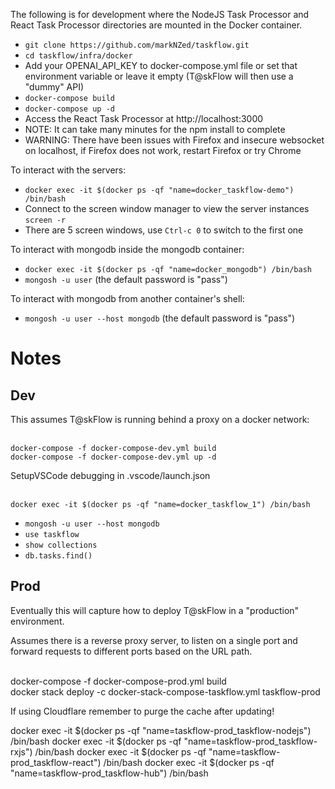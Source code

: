 The following is for development where the NodeJS Task Processor and React Task Processor directories are mounted in the Docker container.

* `git clone https://github.com/markNZed/taskflow.git`
* `cd taskflow/infra/docker`
* Add your OPENAI_API_KEY to docker-compose.yml file or set that environment variable or leave it empty (T@skFlow will then use a "dummy" API)
* `docker-compose build`
* `docker-compose up -d`
* Access the React Task Processor at http://localhost:3000 
* NOTE: It can take many minutes for the npm install to complete
* WARNING: There have been issues with Firefox and insecure websocket on localhost, if Firefox does not work, restart Firefox or try Chrome

To interact with the servers:
* `docker exec -it $(docker ps -qf "name=docker_taskflow-demo") /bin/bash`
* Connect to the screen window manager to view the server instances `screen -r`
* There are 5 screen windows, use `Ctrl-c 0` to switch to the first one

To interact with mongodb inside the mongodb container:
* `docker exec -it $(docker ps -qf "name=docker_mongodb") /bin/bash`
* `mongosh -u user` (the default password is "pass")

To interact with mongodb from another container's shell:
* `mongosh -u user --host mongodb` (the default password is "pass")

# Notes

## Dev
This assumes T@skFlow is running behind a proxy on a docker network:

<br> `docker-compose -f docker-compose-dev.yml build`
<br> `docker-compose -f docker-compose-dev.yml up -d`

SetupVSCode debugging in .vscode/launch.json

<br>`docker exec -it $(docker ps -qf "name=docker_taskflow_1") /bin/bash`

* `mongosh -u user --host mongodb`
* `use taskflow`
* `show collections`
* `db.tasks.find()`

## Prod
Eventually this will capture how to deploy T@skFlow in a "production" environment. 

Assumes there is a reverse proxy server, to listen on a single port and forward requests to different ports based on the URL path.

<br> docker-compose -f docker-compose-prod.yml build
<br> docker stack deploy -c docker-stack-compose-taskflow.yml taskflow-prod

If using Cloudflare remember to purge the cache after updating!

docker exec -it $(docker ps -qf "name=taskflow-prod_taskflow-nodejs") /bin/bash
docker exec -it $(docker ps -qf "name=taskflow-prod_taskflow-rxjs") /bin/bash
docker exec -it $(docker ps -qf "name=taskflow-prod_taskflow-react") /bin/bash
docker exec -it $(docker ps -qf "name=taskflow-prod_taskflow-hub") /bin/bash
